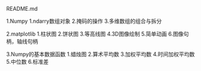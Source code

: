 README.md

1.Numpy
    1.ndarry数组对象
    2.掩码的操作
    3.多维数组的组合与拆分
    
2.matplotlib
    1.柱状图
    2.饼状图
    3.等高线图
    4.3D图像绘制
    5.简单动画
    6.图像句柄，轴线句柄

3.Numpy的基本数据函数
    1.蜡烛图
    2.算术平均数
    3.加权平均数
    4.时间加权平均数
    5.中位数
    6.标准差